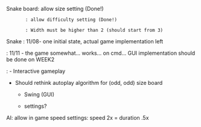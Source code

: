 Snake board: allow size setting (Done!)

           : allow difficulty setting (Done!)
           
           : Width must be higher than 2 (should start from 3)
           
Snake : 11/08- one initial state, actual game implementation left

  : 11/11 - the game somewhat... works... on cmd... GUI implementation should be done on WEEK2
      
  : - Interactive gameplay
      
   - Should rethink autoplay algorithm for (odd, odd) size board
     
        - Swing (GUI)
                  
        - settings?

AI: allow in game speed settings: speed 2x = duration .5x

